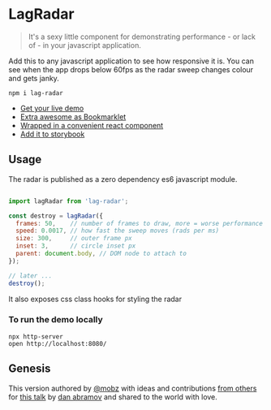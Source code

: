 # LagRadar

> It's a sexy little component for demonstrating performance - or lack of - in your javascript application.

Add this to any javascript application to see how responsive it is. You can see when the app drops below
60fps as the radar sweep changes colour and gets janky.

```
npm i lag-radar
```

* [Get your live demo](https://mobz.github.io/lag-radar/)
* [Extra awesome as Bookmarklet](https://mobz.github.io/lag-radar/bookmarklet.html)
* [Wrapped in a convenient react component](https://www.npmjs.com/package/@gaearon/lag-radar)
* [Add it to storybook](https://storybook.js.org/addons/storybook-addon-lag-radar)

## Usage

The radar is published as a zero dependency es6 javascript module.

```javascript

import lagRadar from 'lag-radar';

const destroy = lagRadar({
  frames: 50,    // number of frames to draw, more = worse performance
  speed: 0.0017, // how fast the sweep moves (rads per ms)
  size: 300,     // outer frame px
  inset: 3,      // circle inset px
  parent: document.body, // DOM node to attach to
});

// later ...
destroy();
```

It also exposes css class hooks for styling the radar

### To run the demo locally

```
npx http-server
open http://localhost:8080/
```

## Genesis

This version authored by [@mobz](https://github.com/mobz) with ideas and contributions [from others](https://twitter.com/dan_abramov/status/970028229271670784)
for [this talk](https://reactjs.org/blog/2018/03/01/sneak-peek-beyond-react-16.html)
by [dan abramov](https://danabra.mov/) and shared to the world with love.
